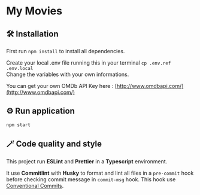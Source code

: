 # My Movies

## 🛠️ Installation

First run `npm install` to install all dependencies.

Create your local .env file running this in your terminal `cp .env.ref .env.local`\
Change the variables with your own informations.

You can get your own OMDb API Key here : [http://www.omdbapi.com/](http://www.omdbapi.com/)

## ⚙️ Run application

`npm start`

## 🪄 Code quality and style

This project run **ESLint** and **Prettier** in a **Typescript** environment.

It use **Commitlint** with **Husky** to format and lint all files in a `pre-commit` hook before checking commit message in `commit-msg` hook. This hook use [Conventional Commits](https://www.conventionalcommits.org/en/v1.0.0/).
